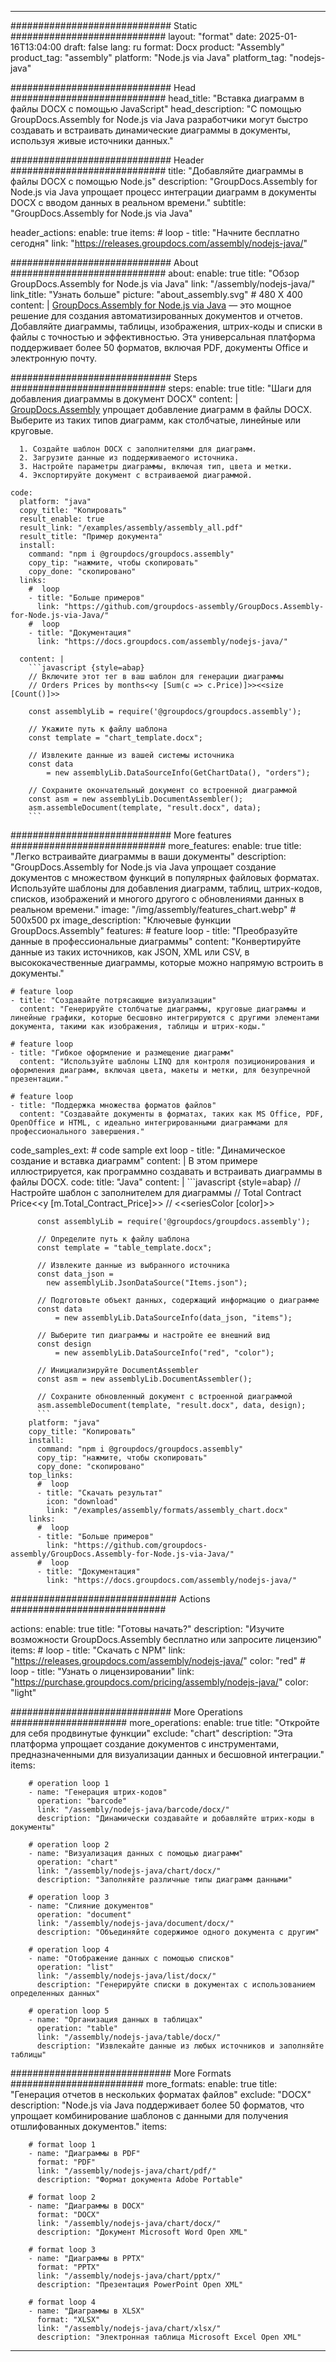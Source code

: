 



---
############################# Static ############################
layout: "format"
date:  2025-01-16T13:04:00
draft: false
lang: ru
format: Docx
product: "Assembly"
product_tag: "assembly"
platform: "Node.js via Java"
platform_tag: "nodejs-java"

############################# Head ############################
head_title: "Вставка диаграмм в файлы DOCX с помощью JavaScript"
head_description: "С помощью GroupDocs.Assembly for Node.js via Java разработчики могут быстро создавать и встраивать динамические диаграммы в документы, используя живые источники данных."

############################# Header ############################
title: "Добавляйте диаграммы в файлы DOCX с помощью Node.js" 
description: "GroupDocs.Assembly for Node.js via Java упрощает процесс интеграции диаграмм в документы DOCX с вводом данных в реальном времени."
subtitle: "GroupDocs.Assembly for Node.js via Java" 

header_actions:
  enable: true
  items:
    #  loop
    - title: "Начните бесплатно сегодня"
      link: "https://releases.groupdocs.com/assembly/nodejs-java/"
      
############################# About ############################
about:
    enable: true
    title: "Обзор GroupDocs.Assembly for Node.js via Java"
    link: "/assembly/nodejs-java/"
    link_title: "Узнать больше"
    picture: "about_assembly.svg" # 480 X 400
    content: |
       [GroupDocs.Assembly for Node.js via Java](/assembly/nodejs-java/) — это мощное решение для создания автоматизированных документов и отчетов. Добавляйте диаграммы, таблицы, изображения, штрих-коды и списки в файлы с точностью и эффективностью. Эта универсальная платформа поддерживает более 50 форматов, включая PDF, документы Office и электронную почту.

############################# Steps ############################
steps:
    enable: true
    title: "Шаги для добавления диаграммы в документ DOCX"
    content: |
      [GroupDocs.Assembly](/assembly/nodejs-java/) упрощает добавление диаграмм в файлы DOCX. Выберите из таких типов диаграмм, как столбчатые, линейные или круговые.
      
      1. Создайте шаблон DOCX с заполнителями для диаграмм.
      2. Загрузите данные из поддерживаемого источника.
      3. Настройте параметры диаграммы, включая тип, цвета и метки.
      4. Экспортируйте документ с встраиваемой диаграммой.
   
    code:
      platform: "java"
      copy_title: "Копировать"
      result_enable: true
      result_link: "/examples/assembly/assembly_all.pdf"
      result_title: "Пример документа"
      install:
        command: "npm i @groupdocs/groupdocs.assembly"
        copy_tip: "нажмите, чтобы скопировать"
        copy_done: "скопировано"
      links:
        #  loop
        - title: "Больше примеров"
          link: "https://github.com/groupdocs-assembly/GroupDocs.Assembly-for-Node.js-via-Java/"
        #  loop
        - title: "Документация"
          link: "https://docs.groupdocs.com/assembly/nodejs-java/"
          
      content: |
        ```javascript {style=abap}
        // Включите этот тег в ваш шаблон для генерации диаграммы
        // Orders Prices by months<<y [Sum(c => c.Price)]>><<size [Count()]>>
    
        const assemblyLib = require('@groupdocs/groupdocs.assembly');

        // Укажите путь к файлу шаблона
        const template = "chart_template.docx";

        // Извлеките данные из вашей системы источника
        const data 
            = new assemblyLib.DataSourceInfo(GetChartData(), "orders");

        // Сохраните окончательный документ со встроенной диаграммой
        const asm = new assemblyLib.DocumentAssembler();
        asm.assembleDocument(template, "result.docx", data);
        ```           

############################# More features ############################
more_features:
  enable: true
  title: "Легко встраивайте диаграммы в ваши документы"
  description: "GroupDocs.Assembly for Node.js via Java упрощает создание документов с множеством функций в популярных файловых форматах. Используйте шаблоны для добавления диаграмм, таблиц, штрих-кодов, списков, изображений и многого другого с обновлениями данных в реальном времени."
  image: "/img/assembly/features_chart.webp" # 500x500 px
  image_description: "Ключевые функции GroupDocs.Assembly"
  features:
    # feature loop
    - title: "Преобразуйте данные в профессиональные диаграммы"
      content: "Конвертируйте данные из таких источников, как JSON, XML или CSV, в высококачественные диаграммы, которые можно напрямую встроить в документы."

    # feature loop
    - title: "Создавайте потрясающие визуализации"
      content: "Генерируйте столбчатые диаграммы, круговые диаграммы и линейные графики, которые бесшовно интегрируются с другими элементами документа, такими как изображения, таблицы и штрих-коды."

    # feature loop
    - title: "Гибкое оформление и размещение диаграмм"
      content: "Используйте шаблоны LINQ для контроля позиционирования и оформления диаграмм, включая цвета, макеты и метки, для безупречной презентации."

    # feature loop
    - title: "Поддержка множества форматов файлов"
      content: "Создавайте документы в форматах, таких как MS Office, PDF, OpenOffice и HTML, с идеально интегрированными диаграммами для профессионального завершения."
      
  code_samples_ext:
    # code sample ext loop
    - title: "Динамическое создание и вставка диаграмм"
      content: |
        В этом примере иллюстрируется, как программно создавать и встраивать диаграммы в файлы DOCX.
      code:
        title: "Java"
        content: |
          ```javascript {style=abap}
          // Настройте шаблон с заполнителем для диаграммы
          // Total Contract Price<<y [m.Total_Contract_Price]>>
          // <<seriesColor [color]>>
          
          const assemblyLib = require('@groupdocs/groupdocs.assembly');

          // Определите путь к файлу шаблона
          const template = "table_template.docx";

          // Извлеките данные из выбранного источника
          const data_json = 
            new assemblyLib.JsonDataSource("Items.json");

          // Подготовьте объект данных, содержащий информацию о диаграмме
          const data 
              = new assemblyLib.DataSourceInfo(data_json, "items");

          // Выберите тип диаграммы и настройте ее внешний вид
          const design 
              = new assemblyLib.DataSourceInfo("red", "color");

          // Инициализируйте DocumentAssembler
          const asm = new assemblyLib.DocumentAssembler();

          // Сохраните обновленный документ с встроенной диаграммой
          asm.assembleDocument(template, "result.docx", data, design);
          ```
        platform: "java"
        copy_title: "Копировать"
        install:
          command: "npm i @groupdocs/groupdocs.assembly"
          copy_tip: "нажмите, чтобы скопировать"
          copy_done: "скопировано"
        top_links:
          #  loop
          - title: "Скачать результат"
            icon: "download"
            link: "/examples/assembly/formats/assembly_chart.docx"
        links:
          #  loop
          - title: "Больше примеров"
            link: "https://github.com/groupdocs-assembly/GroupDocs.Assembly-for-Node.js-via-Java/"
          #  loop
          - title: "Документация"
            link: "https://docs.groupdocs.com/assembly/nodejs-java/"
            

            


############################## Actions ############################

actions:
  enable: true
  title: "Готовы начать?"
  description: "Изучите возможности GroupDocs.Assembly бесплатно или запросите лицензию"
  items:
    #  loop
    - title: "Скачать с NPM"
      link: "https://releases.groupdocs.com/assembly/nodejs-java/"
      color: "red"
        #  loop
    - title: "Узнать о лицензировании"
      link: "https://purchase.groupdocs.com/pricing/assembly/nodejs-java/"
      color: "light"


############################# More Operations #####################
more_operations:
    enable: true
    title: "Откройте для себя продвинутые функции"
    exclude: "chart"
    description: "Эта платформа упрощает создание документов с инструментами, предназначенными для визуализации данных и бесшовной интеграции."
    items: 
          
        # operation loop 1
        - name: "Генерация штрих-кодов"
          operation: "barcode"
          link: "/assembly/nodejs-java/barcode/docx/"
          description: "Динамически создавайте и добавляйте штрих-коды в документы"

        # operation loop 2
        - name: "Визуализация данных с помощью диаграмм"
          operation: "chart"
          link: "/assembly/nodejs-java/chart/docx/"
          description: "Заполняйте различные типы диаграмм данными"

        # operation loop 3
        - name: "Слияние документов"
          operation: "document"
          link: "/assembly/nodejs-java/document/docx/"
          description: "Объединяйте содержимое одного документа с другим"

        # operation loop 4
        - name: "Отображение данных с помощью списков"
          operation: "list"
          link: "/assembly/nodejs-java/list/docx/"
          description: "Генерируйте списки в документах с использованием определенных данных"

        # operation loop 5
        - name: "Организация данных в таблицах"
          operation: "table"
          link: "/assembly/nodejs-java/table/docx/"
          description: "Извлекайте данные из любых источников и заполняйте таблицы"
         
          
############################# More Formats ########################
more_formats:
    enable: true
    title: "Генерация отчетов в нескольких форматах файлов"
    exclude: "DOCX"
    description: "Node.js via Java поддерживает более 50 форматов, что упрощает комбинирование шаблонов с данными для получения отшлифованных документов."
    items: 
          
        # format loop 1
        - name: "Диаграммы в PDF"
          format: "PDF"
          link: "/assembly/nodejs-java/chart/pdf/"
          description: "Формат документа Adobe Portable"
          
        # format loop 2
        - name: "Диаграммы в DOCX"
          format: "DOCX"
          link: "/assembly/nodejs-java/chart/docx/"
          description: "Документ Microsoft Word Open XML"
          
        # format loop 3
        - name: "Диаграммы в PPTX"
          format: "PPTX"
          link: "/assembly/nodejs-java/chart/pptx/"
          description: "Презентация PowerPoint Open XML"
          
        # format loop 4
        - name: "Диаграммы в XLSX"
          format: "XLSX"
          link: "/assembly/nodejs-java/chart/xlsx/"
          description: "Электронная таблица Microsoft Excel Open XML"


          

---